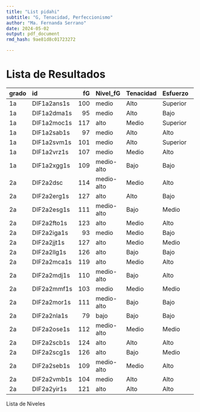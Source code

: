 ```yaml
---
title: "List pidahi"
subtitle: "G, Tenacidad, Perfeccionismo"
author: "Ma. Fernanda Serrano"
date: 2024-05-02
output: pdf_document
rmd_hash: 9ae81d8c01723272

---
```


# Lista de Resultados

<div class="highlight">

| grado | id          |  fG | Nivel_fG   | Tenacidad | Esfuerzo | Preocupacion |
|:------|:------------|----:|:-----------|:----------|:---------|:-------------|
| 1a    | DIF1a2ans1s | 100 | medio      | Alto      | Superior | Medio        |
| 1a    | DIF1a2dma1s |  95 | medio      | Alto      | Bajo     | Superior     |
| 1a    | DIF1a2moc1s | 117 | alto       | Medio     | Superior | Bajo         |
| 1a    | DIF1a2sab1s |  97 | medio      | Alto      | Alto     | Alto         |
| 1a    | DIF1a2svm1s | 101 | medio      | Alto      | Superior | Superior     |
| 1a    | DIF1a2vrz1s | 107 | medio      | Medio     | Alto     | Medio        |
| 1a    | DIF1a2xgg1s | 109 | medio-alto | Bajo      | Bajo     | Bajo         |
| 2a    | DIF2a2dsc   | 114 | medio-alto | Medio     | Alto     | Bajo         |
| 2a    | DIF2a2erg1s | 127 | alto       | Alto      | Bajo     | Bajo         |
| 2a    | DIF2a2esg1s | 111 | medio-alto | Bajo      | Medio    | Bajo         |
| 2a    | DIF2a2fto1s | 123 | alto       | Medio     | Alto     | Medio        |
| 2a    | DIF2a2iga1s |  93 | medio      | Medio     | Bajo     | Medio        |
| 2a    | DIF2a2jjt1s | 127 | alto       | Medio     | Medio    | Superior     |
| 2a    | DIF2a2llg1s | 126 | alto       | Bajo      | Bajo     | Alto         |
| 2a    | DIF2a2mca1s | 119 | alto       | Medio     | Alto     | Alto         |
| 2a    | DIF2a2mdj1s | 110 | medio-alto | Bajo      | Alto     | Alto         |
| 2a    | DIF2a2mmf1s | 103 | medio      | Medio     | Medio    | Bajo         |
| 2a    | DIF2a2mor1s | 111 | medio-alto | Bajo      | Bajo     | Bajo         |
| 2a    | DIF2a2nla1s |  79 | bajo       | Bajo      | Bajo     | Bajo         |
| 2a    | DIF2a2ose1s | 112 | medio-alto | Medio     | Medio    | Alto         |
| 2a    | DIF2a2scb1s | 124 | alto       | Alto      | Alto     | Superior     |
| 2a    | DIF2a2scg1s | 126 | alto       | Bajo      | Medio    | Bajo         |
| 2a    | DIF2a2seb1s | 109 | medio-alto | Medio     | Alto     | Bajo         |
| 2a    | DIF2a2vmb1s | 104 | medio      | Alto      | Alto     | Alto         |
| 2a    | DIF2a2yir1s | 121 | alto       | Alto      | Alto     | Medio        |

Lista de Niveles

</div>

